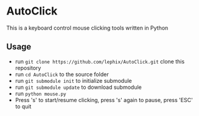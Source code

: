 # AutoClick

This is a keyboard control mouse clicking tools written in Python

## Usage

+ run `git clone https://github.com/lephix/AutoClick.git` clone this repository
+ run `cd AutoClick` to the source folder
+ run `git submodule init` to initialize submodule
+ run `git submodule update` to download submodule
+ run `python mouse.py`
+ Press 's' to start/resume clicking, press 's' again to pause, press 'ESC' to quit
